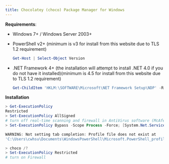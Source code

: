 ```yaml
---
title: Chocolatey (choco) Package Manager for Windows
---
```


**Requirements**:

- Windows 7+ / Windows Server 2003+

- PowerShell v2+ (minimum is v3 for install from this website due to TLS 1.2 requirement)

  ```powershell
  Get-Host | Select-Object Version
  ```

- .NET Framework 4+ (the installation will attempt to install .NET 4.0 if you do not have it installed)(minimum is 4.5 for install from this website due to TLS 1.2 requirement)

    ```powershell
    Get-ChildItem 'HKLM:\SOFTWARE\Microsoft\NET Framework Setup\NDP' -Recurse | Get-ItemProperty -Name version -EA 0 | Where { $_.PSChildName -Match '^(?!S)\p{L}'} | Select PSChildName, version
    ```

**Installation**

```powershell
> Get-ExecutionPolicy
Restricted
> Set-ExecutionPolicy AllSigned
# turn off real-time scanning and firewall in AntiVirus software (McAfee here) https://github.com/chocolatey/choco/issues/2132
> Set-ExecutionPolicy Bypass -Scope Process -Force; [System.Net.ServicePointManager]::SecurityProtocol = [System.Net.ServicePointManager]::SecurityProtocol -bor 3072; iex ((New-Object System.Net.WebClient).DownloadString('https://chocolatey.org/install.ps1'))

WARNING: Not setting tab completion: Profile file does not exist at
'C:\Users\cwhsu\Documents\WindowsPowerShell\Microsoft.PowerShell_profile.ps1'.

> choco /?
> Set-ExecutionPolicy Restricted
# turn on Firewall
```

